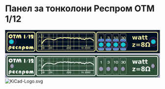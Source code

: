 # Панел за тонколони Респром ОТМ 1/12

![pcb.png](https://raw.githubusercontent.com/BaiGeorgi/Resprom_OTM_1-12/main/otm_1-12-front_panel/pcb.png)
![render.png](https://raw.githubusercontent.com/BaiGeorgi/Resprom_OTM_1-12/main/otm_1-12-front_panel/render.png)
![KiCad-Logo.svg](https://upload.wikimedia.org/wikipedia/commons/5/59/KiCad-Logo.svg)
